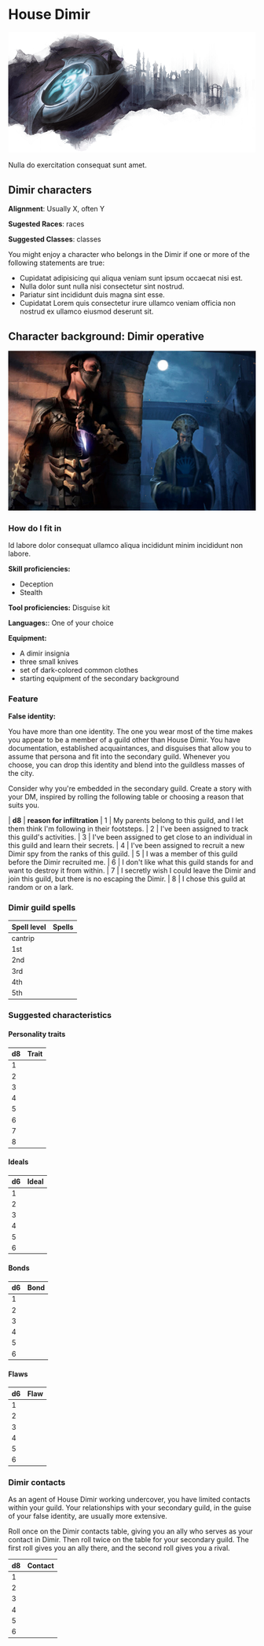 # House Dimir

![emblem](../resources/images/dimir/emblem.png)

Nulla do exercitation consequat sunt amet.

## Dimir characters

**Alignment**: Usually X, often Y

**Sugested Races**: races

**Suggested Classes**: classes

You might enjoy a character who belongs in the Dimir if one or more of the following statements are true:

* Cupidatat adipisicing qui aliqua veniam sunt ipsum occaecat nisi est.
* Nulla dolor sunt nulla nisi consectetur sint nostrud.
* Pariatur sint incididunt duis magna sint esse.
* Cupidatat Lorem quis consectetur irure ullamco veniam officia non nostrud ex ullamco eiusmod deserunt sit.

## Character background: Dimir operative

![guildMember](../resources/images/dimir/member.jpg)

### How do I fit in

Id labore dolor consequat ullamco aliqua incididunt minim incididunt non labore.

**Skill proficiencies:**

* Deception
* Stealth

**Tool proficiencies:**
Disguise kit

**Languages:**:
One of your choice

**Equipment:**

* A dimir insignia
* three small knives
* set of dark-colored common clothes
* starting equipment of the secondary background

### Feature

**False identity:**

You have more than one identity. The one you wear most of the time makes you appear to be a member of a guild other than House Dimir. You have documentation, established acquaintances, and disguises that allow you to assume that persona and fit into the secondary guild. Whenever you choose, you can drop this identity and blend into the guildless masses of the city.

Consider why you're embedded in the secondary guild. Create a story with your DM, inspired by rolling the following table or choosing a reason that suits you.

| **d8**  | **reason for infiltration**
|  1      | My parents belong to this guild, and I let them think I'm following in their footsteps.
|  2      | I've been assigned to track this guild's activities.
|  3      | I've been assigned to get close to an individual in this guild and learn their secrets.
|  4      | I've been assigned to recruit a new Dimir spy from the ranks of this guild.
|  5      | I was a member of this guild before the Dimir recruited me.
|  6      | I don't like what this guild stands for and want to destroy it from within.
|  7      | I secretly wish I could leave the Dimir and join this guild, but there is no escaping the Dimir.
|  8      | I chose this guild at random or on a lark.

### Dimir guild spells

| **Spell level** | **Spells** |
| --------------- | ---------- |
| cantrip         |
| 1st             |
| 2nd             |
| 3rd             |
| 4th             |
| 5th             |

### Suggested characteristics

#### Personality traits

| **d8** | **Trait** |
| ------ | --------- |
| 1      |
| 2      |
| 3      |
| 4      |
| 5      |
| 6      |
| 7      |
| 8      |

#### Ideals

| **d6** | **Ideal** |
| ------ | --------- |
| 1      |
| 2      |
| 3      |
| 4      |
| 5      |
| 6      |

#### Bonds

| **d6** | **Bond** |
| ------ | -------- |
| 1      |
| 2      |
| 3      |
| 4      |
| 5      |
| 6      |

#### Flaws

| **d6** | **Flaw** |
| ------ | -------- |
| 1      |
| 2      |
| 3      |
| 4      |
| 5      |
| 6      |

### Dimir contacts

As an agent of House Dimir working undercover, you have limited contacts
within your guild. Your relationships with your secondary guild, in the guise
of your false identity, are usually more extensive.

Roll once on the Dimir contacts table, giving you an ally who serves as your
contact in Dimir. Then roll twice on the table for your secondary guild.
The first roll gives you an ally there, and the second roll gives you a rival.

| **d8** | **Contact** |
| ------ | ----------- |
| 1      |
| 2      |
| 3      |
| 4      |
| 5      |
| 6      |
